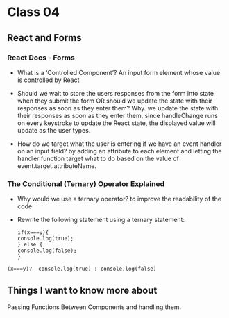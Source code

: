# Class 04
## React and Forms

### React Docs - Forms
* What is a ‘Controlled Component’?
    An input form element whose value is controlled by React

* Should we wait to store the users responses from the form into state when they submit the form OR should we update the state with their responses as soon as they enter them? Why.
    we update the state with their responses as soon as they enter them, since handleChange runs on every keystroke to update the React state, the displayed value will update as the user types.

* How do we target what the user is entering if we have an event handler on an input field?
    by adding an attribute to each element and letting the handler function target what to do based on the value of event.target.attributeName.

### The Conditional (Ternary) Operator Explained

* Why would we use a ternary operator?
    to improve the readability of the code

* Rewrite the following statement using a ternary statement:

    ```
    if(x===y){
    console.log(true);
    } else {
    console.log(false);
    }
    ```
```
(x===y)?  console.log(true) : console.log(false)
```
## Things I want to know more about
 Passing Functions Between Components and handling them.